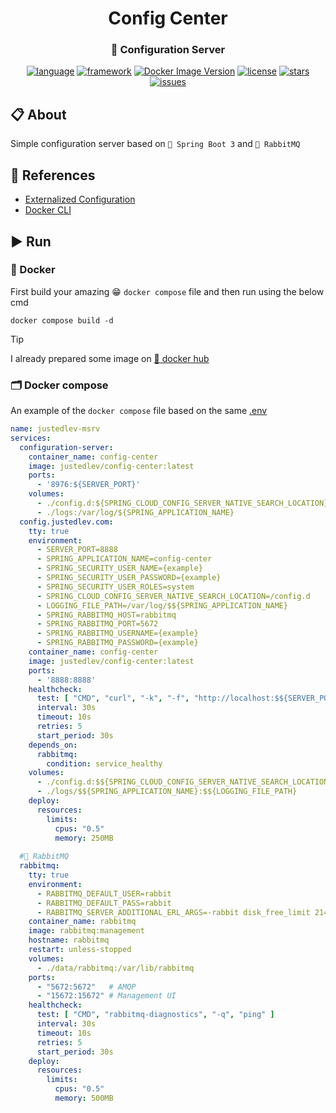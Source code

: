 <div id="header" align="center">
    <h1>Config Center</h1>
    <h3>🧰 Configuration Server</h3>
</div>

<div id="badges" align="center">

[![language](https://img.shields.io/badge/Java%2017-e6892e.svg?logo=openjdk&logoColor=white)](https://github.com/justedlev/config-center)
[![framework](https://img.shields.io/badge/Spring%20Boot%203-6DB33F.svg?logo=springboot&logoColor=white)](https://docs.spring.io/spring-boot/index.html)
[![Docker Image Version](https://img.shields.io/docker/v/justedlev/config-center?logo=docker&label=config-center)](https://hub.docker.com/repository/docker/justedlev/config-center)
[![license](https://img.shields.io/github/license/justedlev/config-center)](https://www.apache.org/licenses/LICENSE-2.0.txt)
[![stars](https://img.shields.io/github/stars/justedlev/config-center)](https://github.com/justedlev/config-center/star)
[![issues](https://img.shields.io/github/issues/justedlev/config-center)](https://github.com/justedlev/config-center/issues)

</div>

## 📋 About

Simple configuration server based on `🍃 Spring Boot 3` and `🐰 RabbitMQ`

## 🧾 References

- [Externalized Configuration](https://docs.spring.io/spring-boot/reference/features/external-config.html#features.external-config.typesafe-configuration-properties.relaxed-binding.environment-variables)
- [Docker CLI](https://docs.docker.com/reference/cli/docker/compose/)

## ▶️ Run

### 🐳 Docker

First build your amazing 😁 `docker compose` file and then run using the below cmd

```shell
docker compose build -d
```

> [!TIP]
> I already prepared some image on [🐳 docker hub](https://hub.docker.com/repository/docker/justedlev/config-center)

### 🗂️ Docker compose

An example of the `docker compose` file based on the same [.env](/.env)

```yaml
name: justedlev-msrv
services:
  configuration-server:
    container_name: config-center
    image: justedlev/config-center:latest
    ports:
      - '8976:${SERVER_PORT}'
    volumes:
      - ./config.d:${SPRING_CLOUD_CONFIG_SERVER_NATIVE_SEARCH_LOCATION}
      - ./logs:/var/log/${SPRING_APPLICATION_NAME}
  config.justedlev.com:
    tty: true
    environment:
      - SERVER_PORT=8888
      - SPRING_APPLICATION_NAME=config-center
      - SPRING_SECURITY_USER_NAME={example}
      - SPRING_SECURITY_USER_PASSWORD={example}
      - SPRING_SECURITY_USER_ROLES=system
      - SPRING_CLOUD_CONFIG_SERVER_NATIVE_SEARCH_LOCATION=/config.d
      - LOGGING_FILE_PATH=/var/log/$${SPRING_APPLICATION_NAME}
      - SPRING_RABBITMQ_HOST=rabbitmq
      - SPRING_RABBITMQ_PORT=5672
      - SPRING_RABBITMQ_USERNAME={example}
      - SPRING_RABBITMQ_PASSWORD={example}
    container_name: config-center
    image: justedlev/config-center:latest
    ports:
      - '8888:8888'
    healthcheck:
      test: [ "CMD", "curl", "-k", "-f", "http://localhost:$${SERVER_PORT}/actuator/health" ]
      interval: 30s
      timeout: 10s
      retries: 5
      start_period: 30s
    depends_on:
      rabbitmq:
        condition: service_healthy
    volumes:
      - ./config.d:$${SPRING_CLOUD_CONFIG_SERVER_NATIVE_SEARCH_LOCATION}
      - ./logs/$${SPRING_APPLICATION_NAME}:$${LOGGING_FILE_PATH}
    deploy:
      resources:
        limits:
          cpus: "0.5"
          memory: 250MB
          
  #🐰 RabbitMQ
  rabbitmq:
    tty: true
    environment:
      - RABBITMQ_DEFAULT_USER=rabbit
      - RABBITMQ_DEFAULT_PASS=rabbit
      - RABBITMQ_SERVER_ADDITIONAL_ERL_ARGS=-rabbit disk_free_limit 2147483648
    container_name: rabbitmq
    image: rabbitmq:management
    hostname: rabbitmq
    restart: unless-stopped
    volumes:
      - ./data/rabbitmq:/var/lib/rabbitmq
    ports:
      - "5672:5672"   # AMQP
      - "15672:15672" # Management UI
    healthcheck:
      test: [ "CMD", "rabbitmq-diagnostics", "-q", "ping" ]
      interval: 30s
      timeout: 10s
      retries: 5
      start_period: 30s
    deploy:
      resources:
        limits:
          cpus: "0.5"
          memory: 500MB
```
